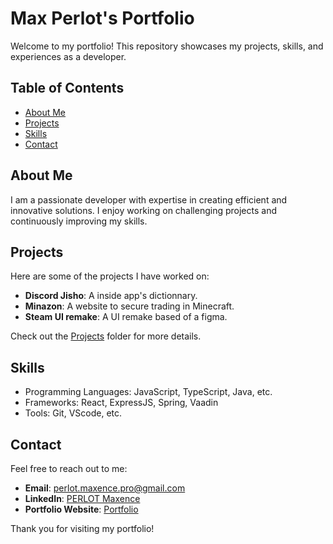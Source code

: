 # Max Perlot's Portfolio

Welcome to my portfolio! This repository showcases my projects, skills, and experiences as a developer.

## Table of Contents
- [About Me](#about-me)
- [Projects](#projects)
- [Skills](#skills)
- [Contact](#contact)

## About Me
I am a passionate developer with expertise in creating efficient and innovative solutions. I enjoy working on challenging projects and continuously improving my skills.

## Projects
Here are some of the projects I have worked on:
- **Discord Jisho**: A inside app's dictionnary.
- **Minazon**: A website to secure trading in Minecraft.
- **Steam UI remake**: A UI remake based of a figma.

Check out the [Projects](./projects) folder for more details.

## Skills
- Programming Languages: JavaScript, TypeScript, Java, etc.
- Frameworks: React, ExpressJS, Spring, Vaadin
- Tools: Git, VScode, etc.

## Contact
Feel free to reach out to me:
- **Email**: [perlot.maxence.pro@gmail.com](mailto:perlot.maxence.pro@gmail.com)
- **LinkedIn**: [PERLOT Maxence](https://linkedin.com/in/perlot-maxence)
- **Portfolio Website**: [Portfolio](https://perlot-maxence.me)

Thank you for visiting my portfolio!